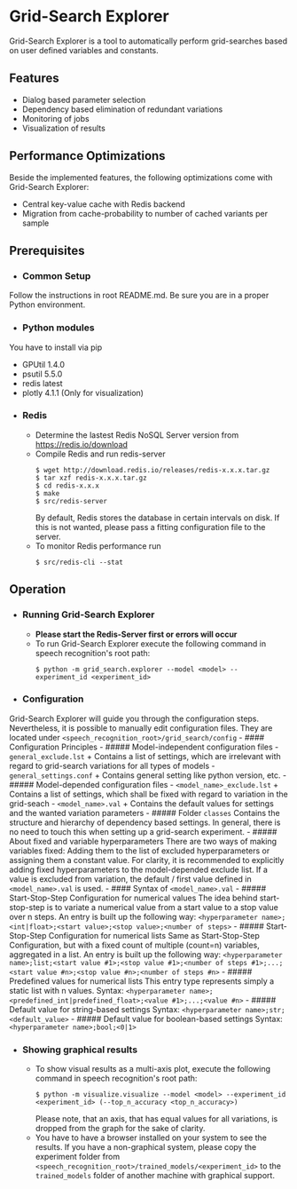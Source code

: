 # Grid-Search Explorer
 
Grid-Search Explorer is a tool to automatically perform grid-searches based on user defined variables and constants. 
 
## Features 
 
- Dialog based parameter selection
- Dependency based elimination of redundant variations
- Monitoring of jobs
- Visualization of results

## Performance Optimizations
Beside the implemented features, the following optimizations come with Grid-Search Explorer:
- Central key-value cache with Redis backend
- Migration from cache-probability to number of cached variants per sample

## Prerequisites

- ### Common Setup
Follow the instructions in root README.md. Be sure you are in a proper Python environment.
- ### Python modules
You have to install via pip
   - GPUtil 1.4.0
   - psutil 5.5.0
   - redis  latest
   - plotly 4.1.1 (Only for visualization)
- ### Redis
    - Determine the lastest Redis NoSQL Server version from https://redis.io/download
    - Compile Redis and run redis-server
      ```console
      $ wget http://download.redis.io/releases/redis-x.x.x.tar.gz
      $ tar xzf redis-x.x.x.tar.gz
      $ cd redis-x.x.x
      $ make
      $ src/redis-server
      ```
      By default, Redis stores the database in certain intervals on disk. If this is not wanted, please pass a fitting configuration file to the server. 
    - To monitor Redis performance run
      ```console
      $ src/redis-cli --stat
      ```

## Operation
- ### Running Grid-Search Explorer
    - **Please start the Redis-Server first or errors will occur**
    - To run Grid-Search Explorer execute the following command in speech recognition's root path:
      ```console
      $ python -m grid_search.explorer --model <model> --experiment_id <experiment_id>
      ```
- ### Configuration
Grid-Search Explorer will guide you through the configuration steps. Nevertheless, it is possible to manually edit configuration files. They are located under `<speech_recognition_root>/grid_search/config`
    - #### Configuration Principles
        - ##### Model-independent configuration files
            - `general_exclude.lst`
                + Contains a list of settings, which are irrelevant with regard to grid-search variations for all types of models
            -  `general_settings.conf`
                + Contains general setting like python version, etc.
        - ##### Model-depended configuration files
            -  `<model_name>_exclude.lst`
                + Contains a list of settings, which shall be fixed with regard to variation in the grid-seach
            -  `<model_name>.val` 
                + Contains the default values for settings and the wanted variation parameters
        - ##### Folder `classes`
             Contains the structure and hierarchy of dependency based settings. In general, there is no need to touch this when setting up a grid-search experiment.
        - ##### About fixed and variable hyperparameters
    There are two ways of making variables fixed: Adding them to the list of excluded hyperparameters or assigning them a constant value. For clarity, it is recommended to explicitly adding fixed hyperparameters to the model-depended exclude list. If a value is excluded from variation, the default / first value defined in `<model_name>.val` is used.
    - #### Syntax of `<model_name>.val`
        - ##### Start-Stop-Step Configuration for numerical values
            The idea behind start-stop-step is to variate a numerical value from a start value to a stop value over n steps. An entry is built up the following way:
            `<hyperparameter name>;<int|float>;<start value>;<stop value>;<number of steps>`
        - ##### Start-Stop-Step Configuration for numerical lists
            Same as Start-Stop-Step Configuration, but with a fixed count of multiple (count=n) variables, aggregated in a list. An entry is built up the following way:
            `<hyperparameter name>;list;<start value #1>;<stop value #1>;<number of steps #1>;...;<start value #n>;<stop value #n>;<number of steps #n>`
        - ##### Predefined values for numerical lists
            This entry type represents simply a static list with n values. Syntax:
            `<hyperparameter name>;<predefined_int|predefined_float>;<value #1>;...;<value #n>`
        - ##### Default value for string-based settings
            Syntax:
            `<hyperparameter name>;str;<default_value>`
        - ##### Default value for boolean-based settings
            Syntax:
            `<hyperparameter name>;bool;<0|1>`
- ### Showing graphical results
    - To show visual results as a multi-axis plot, execute the following command in speech recognition's root path:
      ```console
      $ python -m visualize.visualize --model <model> --experiment_id <experiment_id> (--top_n_accuracy <top_n_accuracy>)
      ```
      Please note, that an axis, that has equal values for all variations, is dropped from the graph for the sake of clarity.
    - You have to have a browser installed on your system to see the results. If you have a non-graphical system, please copy the experiment folder from `<speech_recognition_root>/trained_models/<experiment_id>` to the `trained_models` folder of another machine with graphical support.






